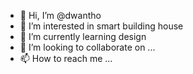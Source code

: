 - 👋 Hi, I’m @dwantho
- 👀 I’m interested in smart building house
- 🌱 I’m currently learning design
- 💞️ I’m looking to collaborate on ...
- 📫 How to reach me ...

<!---
dwantho/dwantho is a ✨ special ✨ repository because its `README.md` (this file) appears on your GitHub profile.
You can click the Preview link to take a look at your changes.
--->
